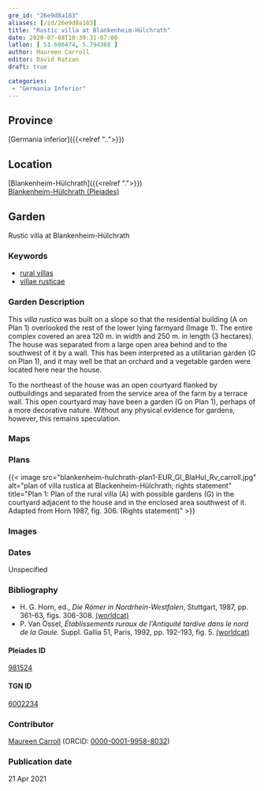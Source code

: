 ```yaml
---
gre_id: "26e9d8a183"
aliases: [/id/26e9d8a183]
title: "Rustic villa at Blankenheim-Hülchrath"
date: 2020-07-08T10:39:31-07:00
latlon: [ 51.606474, 5.794368 ]
author: Maureen Carroll
editor: David Ratzan
draft: true

categories:
 - "Germania Inferior"
---
```


## Province
[Germania inferior]({{<relref "..">}})

## Location

[Blankenheim-Hülchrath]({{<relref ".">}}) \
[Blankenheim-Hülchrath (Pleiades)](https://pleiades.stoa.org/places/981524)

<!--### Location Description-->

<!-- LEAVE THIS BLANK FOR NOW -->

<!--## Sublocation-->

<!--
[AREA WITHIN LOCATION, LIKE “PALATINE HILL”](GEOREFERENCE LINK)
A sublocation is any area larger than an individual garden, but located within a location. I would always try to include a link to a controlled vocabulary here if possible. This ID may well be different from the Garden ID, e.g., Pompeii versus a Garden in one of the houses which has its own Pleiades ID.
-->

<!--### Sublocation Description-->

<!-- DESCRIPTION -->

## Garden
Rustic villa at Blankenheim-Hülchrath

### Keywords
- [rural villas](#)
- [villae rusticae](http://vocab.getty.edu/page/aat/300005518)

### Garden Description
This *villa rustica* was built on a slope so that the residential building (A on Plan 1) overlooked the rest of the lower lying farmyard (Image 1). The entire complex covered an area 120 m. in width and 250 m. in length (3 hectares). The house was separated from a large open area behind and to the southwest of it by a wall. This has been interpreted as a utilitarian garden (G on Plan 1), and it may well be that an orchard and a vegetable garden were located here near the house.  

To the northeast of the house was an open courtyard flanked by outbuildings and separated from the service area of the farm by a terrace wall. This open courtyard may have been a garden (G on Plan 1), perhaps of a more decorative nature. Without any physical evidence for gardens, however, this remains speculation.

### Maps

<!--
{{< image src="FILENAME" alt="ALT_TEXT" title="CAPTION" >}}
-->

### Plans
{{< image src="blankenheim-hulchrath-plan1-EUR_GI_BlaHul_Rv_carroll.jpg" alt="plan of villa rustica at Blackenheim-Hülchrath; rights statement" title="Plan 1:  Plan of the rural villa (A) with possible gardens (G) in the courtyard adjacent to the house and in the enclosed area southwest of it. Adapted from Horn 1987, fig. 306. (Rights statement)" >}}
<!--
{{< image src="FILENAME" alt="ALT_TEXT" title="CAPTION" >}}
-->

### Images

<!--
{{< image src="FILENAME" alt="ALT_TEXT" title="CAPTION" >}}
-->

### Dates
Unspecified

### Bibliography
- H. G. Horn, ed., *Die Römer in Nordrhein-Westfalen*, Stuttgart, 1987, pp. 361-63, figs. 306-308. [(worldcat)](http://www.worldcat.org/oclc/456209115)  
- P. Van Ossel, *Établissements ruraux de l'Antiquité tardive dans le nord de la Gaule.* Suppl. Gallia 51, Paris, 1992, pp. 192-193, fig. 5. [(worldcat)](http://www.worldcat.org/oclc/407704732)  

<!--#### Periodo ID-->

<!-- [PERIODO_ID](https://pleiades.stoa.org/places/PLEIADES_ID) -->

#### Pleiades ID

[981524](https://pleiades.stoa.org/places/981524)

#### TGN ID
[6002234](http://vocab.getty.edu/page/tgn/6002234)

### Contributor
[Maureen Carroll](link) (ORCID: [0000-0001-9958-8032](https://orcid.org/0000-0001-9958-8032))  

### Publication date

21 Apr 2021

<!--### Related articles-->

<!-- Links to other related articles. Leave blank for now -->
